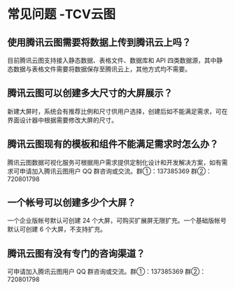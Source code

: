 # 常见问题 -TCV云图

## 使用腾讯云图需要将数据上传到腾讯云上吗？
目前腾讯云图支持接入静态数据、表格文件、数据库和 API 四类数据源，其中静态数据与表格文件需要将数据保存至腾讯云上，其他方式均不需要。

## 腾讯云图可以创建多大尺寸的大屏展示？
新建大屏时，系统会有推荐比例和尺寸供用户选择，创建后如不能满足需求，可在界面设计器中根据需要修改大屏的尺寸。

## 腾讯云图现有的模板和组件不能满足需求时怎么办？
腾讯云图数据可视化服务可根据用户需求提供定制化设计和开发解决方案，如有需求可申请加入腾讯云图用户 QQ 群咨询或交流。群①：137385369 群②：720801798

## 一个帐号可以创建多少个大屏？
一个企业版帐号默认可创建 24 个大屏，可购买扩展屏无限扩充。一个基础版帐号默认可创建 6 个大屏，不支持扩充。

## 腾讯云图有没有专门的咨询渠道？
可申请加入腾讯云图用户 QQ 群咨询或交流。群①：137385369 群②：720801798

